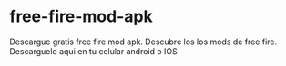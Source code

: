 # free-fire-mod-apk
Descargue gratis free fire mod apk. Descubre los los mods de free fire. Descarguelo aqui en tu celular android o IOS

